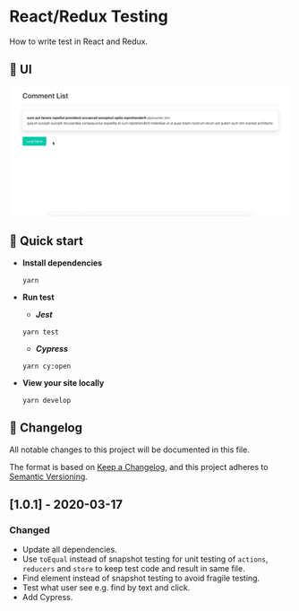 # React/Redux Testing

How to write test in React and Redux.

## 🎨 UI

![UI](ui.gif)

## 🚀 Quick start

- **Install dependencies**

  ```
  yarn
  ```

- **Run test**

  - **_Jest_**

  ```
  yarn test
  ```

  - **_Cypress_**

  ```
  yarn cy:open
  ```

- **View your site locally**
  ```
  yarn develop
  ```

## 📝 Changelog

All notable changes to this project will be documented in this file.

The format is based on [Keep a Changelog](https://keepachangelog.com/en/1.0.0/),
and this project adheres to [Semantic Versioning](https://semver.org/spec/v2.0.0.html).

## [1.0.1] - 2020-03-17

### Changed

- Update all dependencies.
- Use `toEqual` instead of snapshot testing for unit testing of `actions`, `reducers` and `store` to keep test code and result in same file.
- Find element instead of snapshot testing to avoid fragile testing.
- Test what user see e.g. find by text and click.
- Add Cypress.

